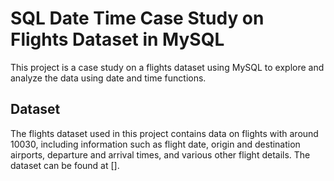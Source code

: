 # SQL Date Time Case Study on Flights Dataset in MySQL
This project is a case study on a flights dataset using MySQL to explore and analyze the data using date and time functions.
## Dataset
The flights dataset used in this project contains data on flights with around 10030, including information such as flight date, origin and destination airports, departure and arrival times, and various other flight details. The dataset can be found at [].

